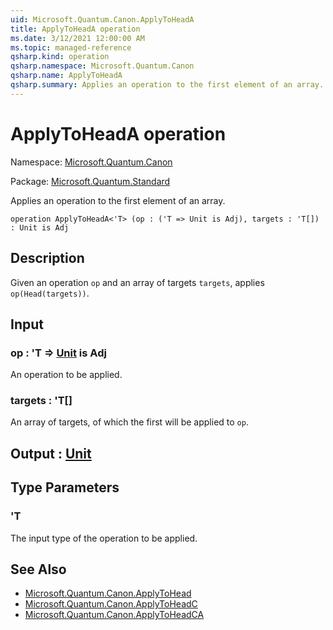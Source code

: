```yaml
---
uid: Microsoft.Quantum.Canon.ApplyToHeadA
title: ApplyToHeadA operation
ms.date: 3/12/2021 12:00:00 AM
ms.topic: managed-reference
qsharp.kind: operation
qsharp.namespace: Microsoft.Quantum.Canon
qsharp.name: ApplyToHeadA
qsharp.summary: Applies an operation to the first element of an array.
---
```


# ApplyToHeadA operation

Namespace: [Microsoft.Quantum.Canon](xref:Microsoft.Quantum.Canon)

Package: [Microsoft.Quantum.Standard](https://nuget.org/packages/Microsoft.Quantum.Standard)


Applies an operation to the first element of an array.

```qsharp
operation ApplyToHeadA<'T> (op : ('T => Unit is Adj), targets : 'T[]) : Unit is Adj
```


## Description

Given an operation `op` and an array of targets `targets`,applies `op(Head(targets))`.

## Input

### op : 'T => [Unit](xref:microsoft.quantum.lang-ref.unit)  is Adj

An operation to be applied.


### targets : 'T[]

An array of targets, of which the first will be applied to `op`.



## Output : [Unit](xref:microsoft.quantum.lang-ref.unit)



## Type Parameters

### 'T

The input type of the operation to be applied.

## See Also

- [Microsoft.Quantum.Canon.ApplyToHead](xref:Microsoft.Quantum.Canon.ApplyToHead)
- [Microsoft.Quantum.Canon.ApplyToHeadC](xref:Microsoft.Quantum.Canon.ApplyToHeadC)
- [Microsoft.Quantum.Canon.ApplyToHeadCA](xref:Microsoft.Quantum.Canon.ApplyToHeadCA)